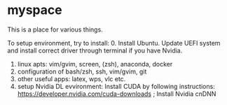 # myspace

This is a place for various things.

To setup environment, try to install:
0. Install Ubuntu. Update UEFI system and install correct driver through terminal if you have Nvidia.
1. linux apts: vim/gvim, screen, (zsh), anaconda, docker
2. configuration of bash/zsh, ssh, vim/gvim, git
3. other useful apps: latex, wps, vlc etc.
4. setup Nvidia DL evvironment: Install CUDA by following instructions: https://developer.nvidia.com/cuda-downloads ; Install Nvidia cnDNN
  
